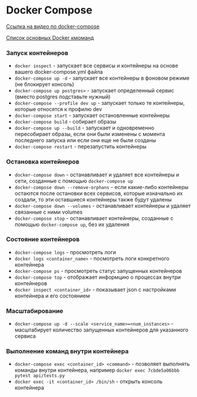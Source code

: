 # Docker Compose

[Ссылка на видео по docker-compose]()

[Список основных Docker кмоманд](https://github.com/python-dev-blog/docker-demo)

### Запуск контейнеров

- `docker inspect` - запускает все сервисы и контейнеры на основе вашего docker-compose.yml файла
- `docker-compose up -d` - запускает все контейнеры в фоновом режиме (не блокирует консоль)
- `docker-compose up postgres>` - запускает определенный сервис (вместо postgres подставьте нужный)
- `docker-compose --profile dev up` - запускает только те контейнеры, которые относятся к профилю dev
- `docker-compose start` - запускает остановленные контейнеры
- `docker-compose build` - собирает образы
- `docker-compose up --build` - запускает и одновременно пересобирает образы, если они были изменены с момента последнего запуска или если они еще не были созданы
- `docker-compose restart` - перезапустить контейнеры


### Остановка контейнеров

- `docker-compose down` - останавливает и удаляет все контейнеры и сети, созданные с помощью `docker-compose up`
- `docker-compose down --remove-orphans` - если какие-либо контейнеры остаются после остановки всех сервисов, которые изначально их создали, то эти оставшиеся контейнеры также будут удалены
- `docker-compose down --volumes` - останавливает контейнеры и удаляет связанные с ними volumes
- `docker-compose stop` - останавливает контейнеры, созданные с помощью `docker-compose up`, без их удаления

### Состояние контейнеров

- `docker-compose logs` - просмотреть логи
- `docker logs <container_name>` - посмотреть логи конкретного контейнера
- `docker-compose ps` - просмотреть статус запущенных контейнеров
- `docker-compose top` - отображает информцию о процессах внутри контейнеров
- `docker inspect <container_id>` - показывает json с настройками контейнера и его состоянием

### Масштабирование

- `docker-compose up -d --scale <service_name>=<num_instances>` - масштабирует количество запущенных контейнеров для указанного сервиса

### Выполнение команд внутри контейнера

- `docker-compose exec <container_id> <command>` - позволяет выполнять команды внутри контейнера, например `docker exec 7cbde5a06bbb pytest api/tests.py`
- `docker exec -it <container_id> /bin/sh` - открыть консоль контейнера
